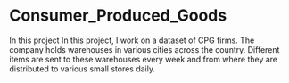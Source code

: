 # Consumer_Produced_Goods
In this project In this project, I work on a dataset of CPG firms. The company holds warehouses in various cities across the country. Different items are sent to these warehouses every week and from where they are distributed to various small stores daily.
